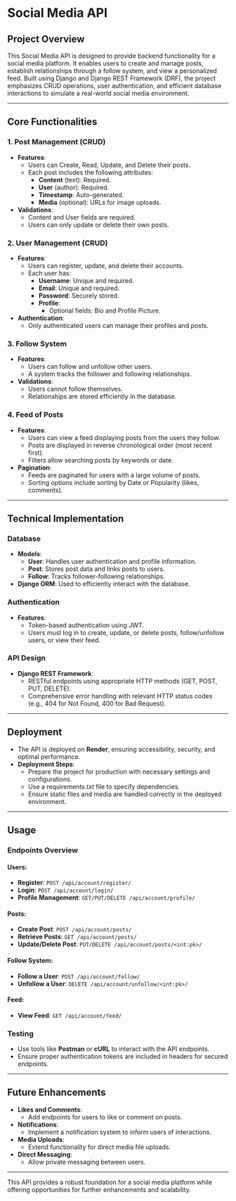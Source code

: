 # Social Media API

## Project Overview
This Social Media API is designed to provide backend functionality for a social media platform. It enables users to create and manage posts, establish relationships through a follow system, and view a personalized feed. Built using Django and Django REST Framework (DRF), the project emphasizes CRUD operations, user authentication, and efficient database interactions to simulate a real-world social media environment.

---

## Core Functionalities

### 1. Post Management (CRUD)
- **Features**:
  - Users can Create, Read, Update, and Delete their posts.
  - Each post includes the following attributes:
    - **Content** (text): Required.
    - **User** (author): Required.
    - **Timestamp**: Auto-generated.
    - **Media** (optional): URLs for image uploads.
- **Validations**:
  - Content and User fields are required.
  - Users can only update or delete their own posts.

### 2. User Management (CRUD)
- **Features**:
  - Users can register, update, and delete their accounts.
  - Each user has:
    - **Username**: Unique and required.
    - **Email**: Unique and required.
    - **Password**: Securely stored.
    - **Profile**:
      - Optional fields: Bio and Profile Picture.
- **Authentication**:
  - Only authenticated users can manage their profiles and posts.

### 3. Follow System
- **Features**:
  - Users can follow and unfollow other users.
  - A system tracks the follower and following relationships.
- **Validations**:
  - Users cannot follow themselves.
  - Relationships are stored efficiently in the database.

### 4. Feed of Posts
- **Features**:
  - Users can view a feed displaying posts from the users they follow.
  - Posts are displayed in reverse chronological order (most recent first).
  - Filters allow searching posts by keywords or date.
- **Pagination**:
  - Feeds are paginated for users with a large volume of posts.
  - Sorting options include sorting by Date or Popularity (likes, comments).

---

## Technical Implementation

### Database
- **Models**:
  - **User**: Handles user authentication and profile information.
  - **Post**: Stores post data and links posts to users.
  - **Follow**: Tracks follower-following relationships.
- **Django ORM**: Used to efficiently interact with the database.

### Authentication
- **Features**:
  - Token-based authentication using JWT.
  - Users must log in to create, update, or delete posts, follow/unfollow users, or view their feed.

### API Design
- **Django REST Framework**:
  - RESTful endpoints using appropriate HTTP methods (GET, POST, PUT, DELETE).
  - Comprehensive error handling with relevant HTTP status codes (e.g., 404 for Not Found, 400 for Bad Request).

---

## Deployment
- The API is deployed on **Render**, ensuring accessibility, security, and optimal performance.
- **Deployment Steps**:
  - Prepare the project for production with necessary settings and configurations.
  - Use a requirements.txt file to specify dependencies.
  - Ensure static files and media are handled correctly in the deployed environment.

---

## Usage
### Endpoints Overview
#### Users:
- **Register**: `POST /api/account/register/`
- **Login**: `POST /api/account/login/`
- **Profile Management**: `GET/PUT/DELETE /api/account/profile/`

#### Posts:
- **Create Post**: `POST /api/account/posts/`
- **Retrieve Posts**: `GET /api/account/posts/`
- **Update/Delete Post**: `PUT/DELETE /api/account/posts/<int:pk>/`

#### Follow System:
- **Follow a User**: `POST /api/account/follow/`
- **Unfollow a User**: `DELETE /api/account/unfollow/<int:pk>/`

#### Feed:
- **View Feed**: `GET /api/account/feed/`

### Testing
- Use tools like **Postman** or **cURL** to interact with the API endpoints.
- Ensure proper authentication tokens are included in headers for secured endpoints.

---

## Future Enhancements
- **Likes and Comments**:
  - Add endpoints for users to like or comment on posts.
- **Notifications**:
  - Implement a notification system to inform users of interactions.
- **Media Uploads**:
  - Extend functionality for direct media file uploads.
- **Direct Messaging**:
  - Allow private messaging between users.

---

This API provides a robust foundation for a social media platform while offering opportunities for further enhancements and scalability.


